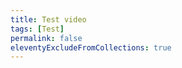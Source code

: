 ```yaml
---
title: Test video
tags: [Test]
permalink: false
eleventyExcludeFromCollections: true
---
```


<div data-service="youtube" data-id="1UKjfSyox-k"></div>